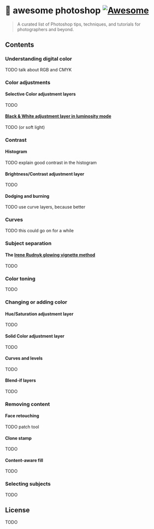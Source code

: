 # 🎨 awesome photoshop [![Awesome](https://awesome.re/badge.svg)](https://awesome.re)

> A curated list of Photoshop tips, techniques, and tutorials for photographers and beyond.

## Contents

### Understanding digital color
TODO talk about RGB and CMYK

### Color adjustments

#### Selective Color adjustment layers
TODO

#### [Black & White adjustment layer in luminosity mode](https://fstoppers.com/education/10-editing-techniques-changed-my-photography-68187)
TODO (or soft light)

### Contrast

#### Histogram
TODO explain good contrast in the histogram

#### Brightness/Contrast adjustment layer
TODO

#### Dodging and burning
TODO use curve layers, because better

### Curves
TODO this could go on for a while

### Subject separation

#### The [Irene Rudnyk glowing vignette method](https://www.youtube.com/watch?v=5bN-6QVxcIY)
TODO

### Color toning
TODO

### Changing or adding color

#### Hue/Saturation adjustment layer
TODO

#### Solid Color adjustment layer
TODO

#### Curves and levels
TODO

#### Blend-if layers
TODO

### Removing content

#### Face retouching
TODO patch tool

#### Clone stamp
TODO

#### Content-aware fill
TODO

### Selecting subjects
TODO

## License

TODO
